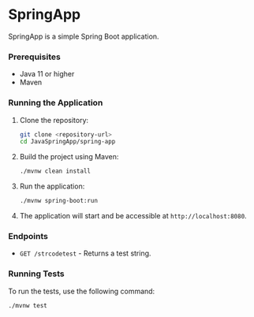 # SpringApp

SpringApp is a simple Spring Boot application.

### Prerequisites

- Java 11 or higher
- Maven

### Running the Application

1. Clone the repository:
    ```sh
    git clone <repository-url>
    cd JavaSpringApp/spring-app
    ```

2. Build the project using Maven:
    ```sh
    ./mvnw clean install
    ```

3. Run the application:
    ```sh
    ./mvnw spring-boot:run
    ```

4. The application will start and be accessible at `http://localhost:8080`.

### Endpoints

- `GET /strcodetest` - Returns a test string.

### Running Tests

To run the tests, use the following command:
```sh
./mvnw test
